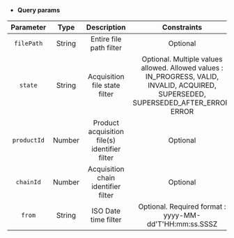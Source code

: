 * **Query params**

| Parameter | Type | Description | Constraints |  
| :-------: | :--: | :---------: | :---------: |  
| `filePath` | String | Entire file path filter | Optional |  
| `state` | String | Acquisition file state filter | Optional. Multiple values allowed. Allowed values : IN_PROGRESS, VALID, INVALID, ACQUIRED, SUPERSEDED, SUPERSEDED_AFTER_ERROR, ERROR |  
| `productId` | Number | Product acquisition file(s) identifier filter | Optional |  
| `chainId` | Number | Acquisition chain identifier filter | Optional |  
| `from` | String | ISO Date time filter | Optional. Required format : yyyy-MM-dd'T'HH:mm:ss.SSSZ |  
